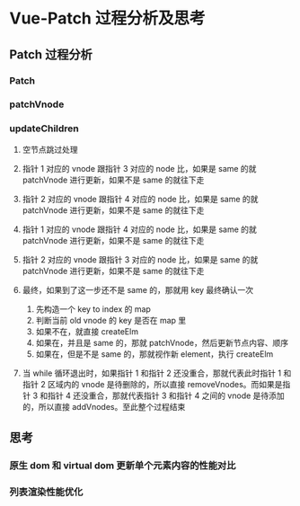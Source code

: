 # Vue-Patch 过程分析及思考

## Patch 过程分析

### Patch

### patchVnode

### updateChildren

1. 空节点跳过处理

2. 指针 1 对应的 vnode 跟指针 3 对应的 node 比，如果是 same 的就 patchVnode 进行更新，如果不是 same 的就往下走

3. 指针 2 对应的 vnode 跟指针 4 对应的 node 比，如果是 same 的就 patchVnode 进行更新，如果不是 same 的就往下走

4. 指针 1 对应的 vnode 跟指针 4 对应的 node 比，如果是 same 的就 patchVnode 进行更新，如果不是 same 的就往下走

5. 指针 2 对应的 vnode 跟指针 3 对应的 node 比，如果是 same 的就 patchVnode 进行更新，如果不是 same 的就往下走

6. 最终，如果到了这一步还不是 same 的，那就用 key 最终确认一次

   1. 先构造一个 key to index 的 map
   2. 判断当前 old vnode 的 key 是否在 map 里
   3. 如果不在，就直接 createElm
   4. 如果在，并且是 same 的，那就 patchVnode，然后更新节点内容、顺序
   5. 如果在，但是不是 same 的，那就视作新 element，执行 createElm

7. 当 while 循环退出时，如果指针 1 和指针 2 还没重合，那就代表此时指针 1 和指针 2 区域内的 vnode 是待删除的，所以直接 removeVnodes。而如果是指针 3 和指针 4 还没重合，那就代表指针 3 和指针 4 之间的 vnode 是待添加的，所以直接 addVnodes。至此整个过程结束

## 思考

### 原生 dom 和 virtual dom 更新单个元素内容的性能对比

### 列表渲染性能优化

